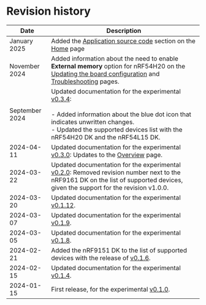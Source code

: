 # Revision history

| Date       | Description   |
|------------|---------------|
| January 2025   | Added the [Application source code](./index.md#application-source-code) section on the [Home](./index.md) page |
| November 2024  | Added information about the need to enable **External memory** option for nRF54H20 on the [Updating the board configuration](updating.md) and [Troubleshooting](troubleshooting.md#unable-to-perform-dfu-or-work-with-samples-on-nrf54h20) pages.  |
| September 2024 | Updated documentation for the experimental [v0.3.4](https://github.com/NordicSemiconductor/pc-nrfconnect-board-configurator/blob/main/Changelog.md):</br></br>- Added information about the blue dot icon that indicates unwritten changes.</br>- Updated the supported devices list with the nRF54H20 DK and the nRF54L15 DK. |
| 2024-04-11 | Updated documentation for the experimental [v0.3.0](https://github.com/NordicSemiconductor/pc-nrfconnect-board-configurator/blob/main/Changelog.md): Updates to the [Overview](overview.md) page. |
| 2024-03-22 | Updated documentation for the experimental [v0.2.0](https://github.com/NordicSemiconductor/pc-nrfconnect-board-configurator/blob/main/Changelog.md): Removed revision number next to the nRF9161 DK on the list of supported devices, given the support for the revision v1.0.0. |
| 2024-03-20 | Updated documentation for the experimental [v0.1.12](https://github.com/NordicSemiconductor/pc-nrfconnect-board-configurator/blob/main/Changelog.md). |
| 2024-03-07 | Updated documentation for the experimental [v0.1.9](https://github.com/NordicSemiconductor/pc-nrfconnect-board-configurator/blob/main/Changelog.md). |
| 2024-03-05 | Updated documentation for the experimental [v0.1.8](https://github.com/NordicSemiconductor/pc-nrfconnect-board-configurator/blob/main/Changelog.md). |
| 2024-02-21 | Added the nRF9151 DK to the list of supported devices with the release of [v0.1.6](https://github.com/NordicSemiconductor/pc-nrfconnect-board-configurator/blob/main/Changelog.md). |
| 2024-02-15 | Updated documentation for the experimental [v0.1.4](https://github.com/NordicSemiconductor/pc-nrfconnect-board-configurator/blob/main/Changelog.md). |
| 2024-01-15 | First release, for the experimental [v0.1.0](https://github.com/NordicSemiconductor/pc-nrfconnect-board-configurator/blob/main/Changelog.md). |

